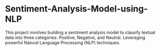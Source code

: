 # Sentiment-Analysis-Model-using-NLP
This project involves building a sentiment analysis model to classify textual data into three categories: Positive, Negative, and Neutral. Leveraging powerful Natural Language Processing (NLP) techniques.
